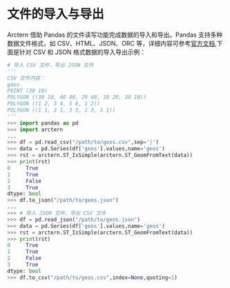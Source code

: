 # 文件的导入与导出

Arctern 借助 Pandas 的文件读写功能完成数据的导入和导出。Pandas 支持多种数据文件格式，如 CSV、HTML、JSON、ORC 等，详细内容可参考[官方文档](https://pandas.pydata.org/pandas-docs/stable/reference/io.html),下面是针对 CSV 和 JSON 格式数据的导入导出示例：

```python
# 导入 CSV 文件，导出 JSON 文件
'''
CSV 文件内容：
geos
POINT (30 10)
POLYGON ((30 10, 40 40, 20 40, 10 20, 30 10))
POLYGON ((1 2, 3 4, 5 6, 1 2))
POLYGON ((1 1, 3 1, 3 3, 1 3, 1 1))
'''
>>> import pandas as pd
>>> import arctern
...
>>> df = pd.read_csv("/path/to/geos.csv",sep='|')
>>> data = pd.Series(df['geos'].values,name='geos')
>>> rst = arctern.ST_IsSimple(arctern.ST_GeomFromText(data))
>>> print(rst)
0     True
1     True
2     False
3     True
dtype: bool
>>> df.to_json("/path/to/geos.json")
...
>>> # 导入 JSON 文件，导出 CSV 文件
>>> df = pd.read_json("/path/to/geos.json")
>>> data = pd.Series(df['geos'].values,name='geos')
>>> rst = arctern.ST_IsSimple(arctern.ST_GeomFromText(data))
>>> print(rst)
0     True
1     True
2     False
3     True
dtype: bool
>>> df.to_csv("/path/to/geos.csv",index=None,quoting=1)
```